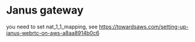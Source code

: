# Janus gateway

you need to set nat_1_1_mapping, see https://towardsaws.com/setting-up-janus-webrtc-on-aws-a8aa8914b0c6


